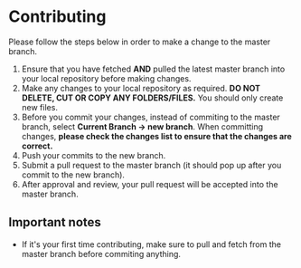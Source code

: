 # Contributing

Please follow the steps below in order to make a change to the master branch.

1. Ensure that you have fetched **AND** pulled the latest master branch into your local repository before making changes.
2. Make any changes to your local repository as required. **DO NOT DELETE, CUT OR COPY ANY FOLDERS/FILES.** You should only create new files.
3. Before you commit your changes, instead of commiting to the master branch, select **Current Branch -> new branch**. When committing changes, **please check the changes list to ensure that the changes are correct.**
4. Push your commits to the new branch.
5. Submit a pull request to the master branch (it should pop up after you commit to the new branch).
6. After approval and review, your pull request will be accepted into the master branch.

## Important notes

- If it's your first time contributing, make sure to pull and fetch from the master branch before commiting anything.
